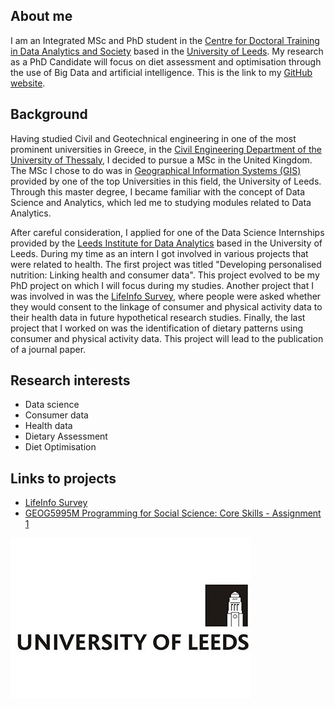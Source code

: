 ## About me
I am an Integrated MSc and PhD student in the [Centre for Doctoral Training in Data Analytics and Society](https://datacdt.org/) based in the [University of Leeds](https://www.leeds.ac.uk/). My research as a PhD Candidate will focus on diet assessment and optimisation through the use of Big Data and artificial intelligence. 
This is the link to my [GitHub website](https://github.com/mariagalazoula).

## Background

Having studied Civil and Geotechnical engineering in one of the most prominent universities in Greece, in the [Civil Engineering Department of the University of Thessaly](http://www.civ.uth.gr/en), I decided to pursue a MSc in the United Kingdom. The MSc I chose to do was in [Geographical Information Systems (GIS)](https://courses.leeds.ac.uk/7411/geographical-information-systems-msc) provided by one of the top Universities in this field, the University of Leeds. Through this master degree, I became familiar with the concept of Data Science and Analytics, which led me to studying modules related to Data Analytics. 

After careful consideration, I applied for one of the Data Science Internships provided by the [Leeds Institute for Data Analytics](http://lida.leeds.ac.uk/)  based in the University of Leeds. During my time as an intern I got involved in various projects that were related to health. The first project was titled "Developing personalised nutrition: Linking health and consumer data". This project evolved to be my PhD project on which I will focus during my studies. Another project that I was involved in was the [LifeInfo Survey](https://lida.leeds.ac.uk/research/lifeinfo/), where people were asked whether they would consent to the linkage of consumer and physical activity data to their health data in future hypothetical research studies. Finally, the last project that I worked on was the identification of dietary patterns using consumer and physical activity data. This project will lead to the publication of a journal paper. 

## Research interests

- Data science
- Consumer data
- Health data
- Dietary Assessment
- Diet Optimisation

## Links to projects 

- [LifeInfo Survey](https://lida.leeds.ac.uk/research/lifeinfo/)
- [GEOG5995M Programming for Social Science: Core Skills - Assignment 1](https://github.com/mariagalazoula/Programming-for-Social-Sciences)

![](https://github.com/mariagalazoula/mariagalazoula.github.io/blob/master/Uni_of_Leeds.jpg?raw=true)
